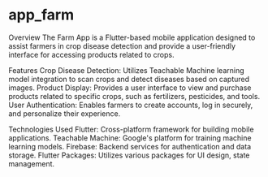 # app_farm
Overview The Farm App is a Flutter-based mobile application designed to assist farmers in crop disease detection and provide a user-friendly interface for accessing products related to crops.

Features Crop Disease Detection: Utilizes Teachable Machine learning model integration to scan crops and detect diseases based on captured images. Product Display: Provides a user interface to view and purchase products related to specific crops, such as fertilizers, pesticides, and tools. User Authentication: Enables farmers to create accounts, log in securely, and personalize their experience.

Technologies Used Flutter: Cross-platform framework for building mobile applications. Teachable Machine: Google's platform for training machine learning models. Firebase: Backend services for authentication and data storage. Flutter Packages: Utilizes various packages for UI design, state management.
